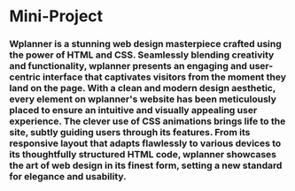 # Mini-Project

### Wplanner is a stunning web design masterpiece crafted using the power of HTML and CSS. Seamlessly blending creativity and functionality, wplanner presents an engaging and user-centric interface that captivates visitors from the moment they land on the page. With a clean and modern design aesthetic, every element on wplanner's website has been meticulously placed to ensure an intuitive and visually appealing user experience. The clever use of CSS animations brings life to the site, subtly guiding users through its features. From its responsive layout that adapts flawlessly to various devices to its thoughtfully structured HTML code, wplanner showcases the art of web design in its finest form, setting a new standard for elegance and usability.
